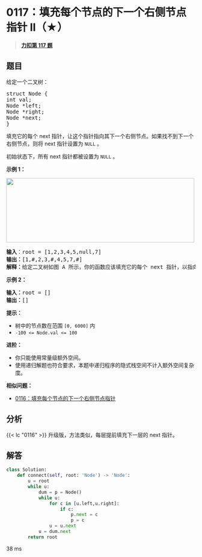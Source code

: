 # 0117：填充每个节点的下一个右侧节点指针 II（★）


> <u>**[力扣第 117 题](https://leetcode.cn/problems/populating-next-right-pointers-in-each-node-ii/)**</u>

## 题目

<p>给定一个二叉树：</p>

<pre>
struct Node {
int val;
Node *left;
Node *right;
Node *next;
}</pre>

<p>填充它的每个 next 指针，让这个指针指向其下一个右侧节点。如果找不到下一个右侧节点，则将 next 指针设置为 <code>NULL</code> 。</p>

<p>初始状态下，所有 next 指针都被设置为 <code>NULL</code> 。</p>



<p><strong>示例 1：</strong></p>
<img alt="" src="https://assets.leetcode.com/uploads/2019/02/15/117_sample.png" style="width: 500px; height: 171px;" />
<pre>
<strong>输入</strong>：root = [1,2,3,4,5,null,7]
<strong>输出：</strong>[1,#,2,3,#,4,5,7,#]
<strong>解释：</strong>给定二叉树如图 A 所示，你的函数应该填充它的每个 next 指针，以指向其下一个右侧节点，如图 B 所示。序列化输出按层序遍历顺序（由 next 指针连接），'#' 表示每层的末尾。</pre>

<p><strong class="example">示例 2：</strong></p>

<pre>
<strong>输入：</strong>root = []
<strong>输出：</strong>[]
</pre>



<p><strong>提示：</strong></p>

<ul>
<li>树中的节点数在范围 <code>[0, 6000]</code> 内</li>
<li><code>-100 &lt;= Node.val &lt;= 100</code></li>
</ul>

<p><strong>进阶：</strong></p>

<ul>
<li>你只能使用常量级额外空间。</li>
<li>使用递归解题也符合要求，本题中递归程序的隐式栈空间不计入额外空间复杂度。</li>
</ul>

<ul>
</ul>


**相似问题：**
- [0116：填充每个节点的下一个右侧节点指针](/leetcode/0116)


## 分析

 {{< lc "0116" >}} 升级版，方法类似，每层提前填充下一层的 next 指针。
	
## 解答

```python
class Solution:
    def connect(self, root: 'Node') -> 'Node':
        u = root
        while u:
            dum = p = Node()
            while u:
                for c in [u.left,u.right]:
                    if c:
                        p.next = c
                        p = c
                u = u.next
            u = dum.next
        return root
```
38 ms

